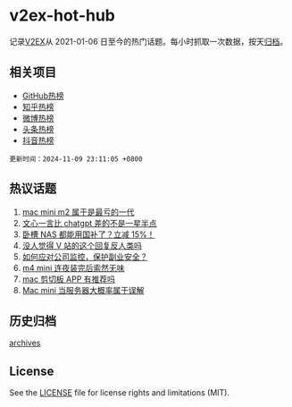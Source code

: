 # v2ex-hot-hub

 记录[V2EX](https://www.v2ex.com/)从 2021-01-06 日至今的热门话题。每小时抓取一次数据，按天[归档](archives)。
 
 ## 相关项目

- [GitHub热榜](https://github.com/lonnyzhang423/github-hot-hub)
- [知乎热榜](https://github.com/lonnyzhang423/zhihu-hot-hub)
- [微博热榜](https://github.com/lonnyzhang423/weibo-hot-hub)
- [头条热榜](https://github.com/lonnyzhang423/toutiao-hot-hub)
- [抖音热榜](https://github.com/lonnyzhang423/douyin-hot-hub)


 `更新时间：2024-11-09 23:11:05 +0800`

## 热议话题

1. [mac mini m2 属于是最亏的一代](https://www.v2ex.com/t/1087950)
1. [文心一言比 chatgpt 差的不是一星半点](https://www.v2ex.com/t/1087977)
1. [卧槽 NAS 都能用国补了？立减 15%！](https://www.v2ex.com/t/1087913)
1. [没人觉得 V 站的这个回复反人类吗](https://www.v2ex.com/t/1087941)
1. [如何应对公司监控，保护副业安全？](https://www.v2ex.com/t/1087932)
1. [m4 mini 连夜装完后索然无味](https://www.v2ex.com/t/1087965)
1. [mac 剪切板 APP 有推荐吗](https://www.v2ex.com/t/1087989)
1. [Mac mini 当服务器大概率属于误解](https://www.v2ex.com/t/1087940)

## 历史归档

[archives](archives)

## License

See the [LICENSE](LICENSE) file for license rights and limitations (MIT).
